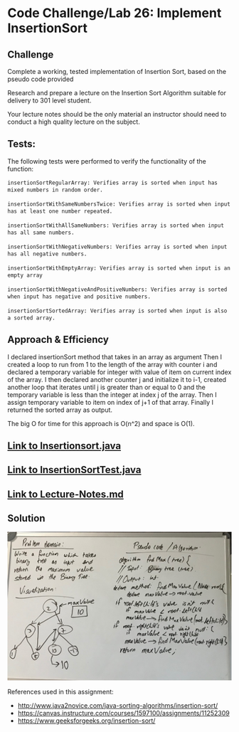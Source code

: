 # Code Challenge/Lab 26: Implement InsertionSort

## Challenge

Complete a working, tested implementation of Insertion Sort, based on the pseudo code provided

Research and prepare a lecture on the Insertion Sort Algorithm suitable for delivery to 301 level student.

Your lecture notes should be the only material an instructor should need to conduct a high quality lecture on the subject.

## Tests:
The following tests were performed to verify the functionality of the function:

    insertionSortRegularArray: Verifies array is sorted when input has mixed numbers in random order.

    insertionSortWithSameNumbersTwice: Verifies array is sorted when input has at least one number repeated.

    insertionSortWithAllSameNumbers: Verifies array is sorted when input has all same numbers.

    insertionSortWithNegativeNumbers: Verifies array is sorted when input has all negative numbers.

    insertionSortWithEmptyArray: Verifies array is sorted when input is an empty array

    insertionSortWithNegativeAndPositiveNumbers: Verifies array is sorted when input has negative and positive numbers.

    insertionSortSortedArray: Verifies array is sorted when input is also a sorted array.


## Approach & Efficiency

 I declared insertionSort method that takes in an array as argument
 Then I created a loop to run from 1 to the length of the array with counter i and declared a temporary variable for integer with value of item on current index of the array.
 I then declared another counter j and initialize it to i-1, created another loop that iterates until j is greater than or equal to 0 and the temporary variable is less than the integer at index j of the array.
 Then I assign temporary variable to item on index of j+1 of that array.
 Finally I returned the sorted array as output.

 The big O for time for this approach is O(n^2) and space is O(1).



## [Link to Insertionsort.java](https://github.com/sadhikari07/data-structures-and-algorithms/blob/master/java401_code_challenges/src/main/java/java401_code_challenges/tree/BinaryTree.java)

## [Link to InsertionSortTest.java](https://github.com/sadhikari07/data-structures-and-algorithms/blob/master/java401_code_challenges/src/test/java/java401_code_challenges/TreeTest/TreeTest.java)

## [Link to Lecture-Notes.md](https://github.com/sadhikari07/data-structures-and-algorithms/blob/master/java401_code_challenges/src/test/java/java401_code_challenges/TreeTest/TreeTest.java)


## Solution
![Linked list insertion](https://raw.githubusercontent.com/sadhikari07/data-structures-and-algorithms/master/java401_code_challenges/assets/maxValueTree.jpg)


References used in this assignment:
* http://www.java2novice.com/java-sorting-algorithms/insertion-sort/
* https://canvas.instructure.com/courses/1597100/assignments/11252309
* https://www.geeksforgeeks.org/insertion-sort/

